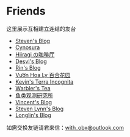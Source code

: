# Friends
这里展示互相建立连结的友台



- [Steven's Blog](https://blog.hly0928.com/)
- [Cynosura](https://cynosura.one/)
- [Hiiragi の咖啡厅](https://blog.hiirachan.moe/)
- [Desvl's Blog](https://desvl.xyz/)
- [Rin's Blog](https://blog.rin.moe/)
- [Vườn Hoa Ly 百合花园](https://vuonhoaly.netlify.app/)
- [Kevin's Terra Incognita](https://terra-incognita.dev/)
- [Warbler's Tea](https://uguisu.ch/)
- [鱼类观测研究所](https://with.fish/)
- [Vincent's Blog](https://blog.wws0629.com/)
- [Steven Lynn's Blog](https://blog.stv.pm/)
- [Longlin's Blog](https://blog.longlin.tech/)



如需交换友链请君来信：with_obx@outlook.com

